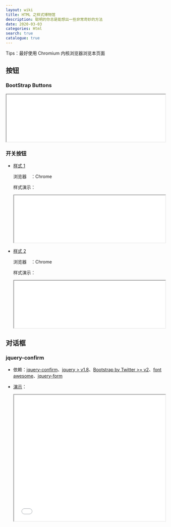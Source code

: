 ```yaml
---
layout: wiki
title: HTML 之样式博物馆
description: 聪明的你总是能想出一些非常奇妙的方法
date: 2020-03-03
categories: Html
search: true
catalogue: true
---
```


Tips：最好使用 Chromium 内核浏览器浏览本页面

## 按钮

### BootStrap Buttons

<iframe src="/assets/html/bootstrap-button.html" width="100%"></iframe>

### 开关按钮

* [样式 1](/assets/html/Switch-button-1.html)

    浏览器　：Chrome

    样式演示：

    <iframe src="/assets/html/Switch-button-1.html" width="100%"></iframe>

* [样式 2](/assets/html/Switch-button-2.html)

    浏览器　：Chrome

    样式演示：

    <iframe src="/assets/html/Switch-button-2.html" width="100%"></iframe>

## 对话框

### jquery-confirm

* 依赖：[jquery-confirm](https://www.bootcdn.cn/jquery-confirm/)、[jquery > v1.8](https://www.bootcdn.cn/jquery/)、[Bootstrap by Twitter >= v2](https://www.bootcdn.cn/twitter-bootstrap/)、[font awesome](https://cdn.bootcss.com/font-awesome/)、[jquery-form](https://cdn.bootcss.com/jquery.form/)

* [演示](/assets/html/jquery-confirm.html)：

    <iframe src="/assets/html/jquery-confirm.html" width="100%" height="400px"></iframe>


